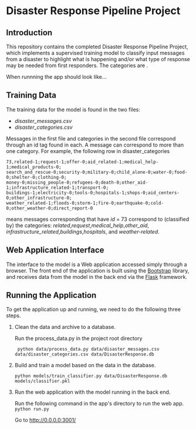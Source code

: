 # Disaster Response Pipeline Project


## Introduction

This repository contains the completed Disaster Response Pipeline Project, which implements a supervised training model to  classify input messages from a disaster to highlight what is happening and/or what type of response may be needed from first responders. The categories are .


When runnning the app should look like...



## Training Data

The training data for the model is found in the two files:

 *  *disaster_messages.csv* 
 *  *disaster_categories.csv*

Messages in the first file and categories in the second file correspond 
through an id tag found in each. A message can correspond to more than one 
category. For example, the following row in disaster_categories 

```
73,related-1;request-1;offer-0;aid_related-1;medical_help-1;medical_products-0;
search_and_rescue-0;security-0;military-0;child_alone-0;water-0;food-0;shelter-0;clothing-0;
money-0;missing_people-0;refugees-0;death-0;other_aid-1;infrastructure_related-1;transport-0;
buildings-1;electricity-0;tools-0;hospitals-1;shops-0;aid_centers-0;other_infrastructure-0;
weather_related-1;floods-0;storm-1;fire-0;earthquake-0;cold-0;other_weather-0;direct_report-0
```


means messages corresponding that have *id* = 73 correspond to (classified by) the categories: *related*,*request*,*medical_help*,*other_aid*, *infrastructure_related*,*buildings*,*hospitals*, and *weather-related*.



## Web Application Interface
The interface to the model is a Web application accessed simply through a browser. The front end of the application is built using the [Bootstrap](https://getbootstrap.com/) library, and receives data from the model in the back end via the [Flask](https://en.wikipedia.org/wiki/Flask_(web_framework)) framework.   


## Running the Application 
 
To get the application up and running, we need to do the following three steps.

1. Clean the data and archive to a database.
   
   Run the process_data.py in the project root directory
   ```shell
	python data/process_data.py data/disaster_messages.csv data/disaster_categories.csv data/DisasterResponse.db
   ```
   

2. Build and train a model based on the data in the database.

   ```shell
   python models/train_classifier.py data/DisasterResponse.db models/classifier.pkl   
   ```

3. Run the web application with the model running in the back end.

   Run the following command in the app's directory to run the web app.
    `python run.py`

    Go to http://0.0.0.0:3001/


